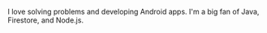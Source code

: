 I love solving problems and developing Android apps.
I'm a big fan of Java, Firestore, and Node.js.

<!---
movtech/movtech is a ✨ special ✨ repository because its `README.md` (this file) appears on your GitHub profile.
You can click the Preview link to take a look at your changes.
--->
